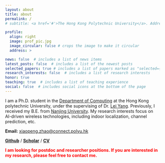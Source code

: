 ```yaml
---
layout: about
title: about
permalink: /
# subtitle: <a href='#'>The Hong Kong Polytechnic University</a>. Address. Contacts. Moto. Etc.

profile:
  align: right
  image: prof_pic.jpg
  image_circular: false # crops the image to make it circular
  address: >

news: false  # includes a list of news items
latest_posts: false  # includes a list of the newest posts
selected_papers: true # includes a list of papers marked as "selected={true}"
research_interests: false  # includes a list of research interests
honor: true
teaching: true  # includes a list of teaching experience
social: false  # includes social icons at the bottom of the page
---
```


I am a Ph.D. student in the [Department of Computing](https://www.polyu.edu.hk/comp/) at the Hong Kong polytechnic University, under the supervising of Dr. [Lei Yang](http://young.tagsys.org/). Previously, I received my B.E. from [Nanjing University](https://www.nju.edu.cn/en/). My research interests focus on AI-driven wireless technologies, including indoor localization, channel prediction, etc.

<b>Email:</b> xiaopeng.zhao@connect.polyu.hk

[<b>Github</b>](https://github.com/XPengZhao) / [<b>Scholar</b>](https://scholar.google.com/citations?user=G9p9v3cAAAAJ&hl=zh-CN) / [<b>CV</b>](https://xpengzhao.github.io/assets/pdf/cv-xpzhao.pdf)

<p style="color: rgb(255, 0, 0); font-weight: bold;"> I am looking for postdoc and researcher positions. If you are interested in my research, please feel free to contact me.</p>

